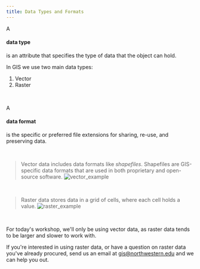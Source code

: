 ```yaml
---
title: Data Types and Formats
---
```

<html>
  
A <h4> data type </h4> is an attribute that specifies the type of data that the object can hold. 

In GIS we use two main data types:
1) Vector  
2) Raster 

<br>

A <h4> data format </h4> is the specific or preferred file extensions for sharing, re-use, and preserving data. 

<br>

> Vector data includes data formats like *shapefiles*. Shapefiles are GIS-specific data formats that are used in both proprietary and open-source software. 
> ![vector_example](/arcgis-online/_posts/vector_examples.png)

<br>

> Raster data stores data in a grid of cells, where each cell holds a value. 
> ![raster_example](/arcgis-online/_posts/raster_examples.png)

<br>

For today's workshop, we'll only be using vector data, as raster data tends to be larger and slower to work with. 

If you're interested in using raster data, or have a question on raster data you've already procured, send us an email at <a href="mailto:gis@northwestern.edu?subject=GIS support"> gis@northwestern.edu </a> and we can help you out. 
</html>
